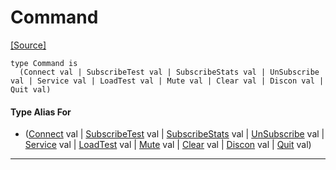 # Command
<span class="source-link">[[Source]](src/mqtt-primitives/commands.md#L-0-33)</span>
```pony
type Command is
  (Connect val | SubscribeTest val | SubscribeStats val | UnSubscribe val | Service val | LoadTest val | Mute val | Clear val | Discon val | Quit val)
```

#### Type Alias For

* ([Connect](mqtt-primitives-Connect.md) val | [SubscribeTest](mqtt-primitives-SubscribeTest.md) val | [SubscribeStats](mqtt-primitives-SubscribeStats.md) val | [UnSubscribe](mqtt-primitives-UnSubscribe.md) val | [Service](mqtt-primitives-Service.md) val | [LoadTest](mqtt-primitives-LoadTest.md) val | [Mute](mqtt-primitives-Mute.md) val | [Clear](mqtt-primitives-Clear.md) val | [Discon](mqtt-primitives-Discon.md) val | [Quit](mqtt-primitives-Quit.md) val)

---


